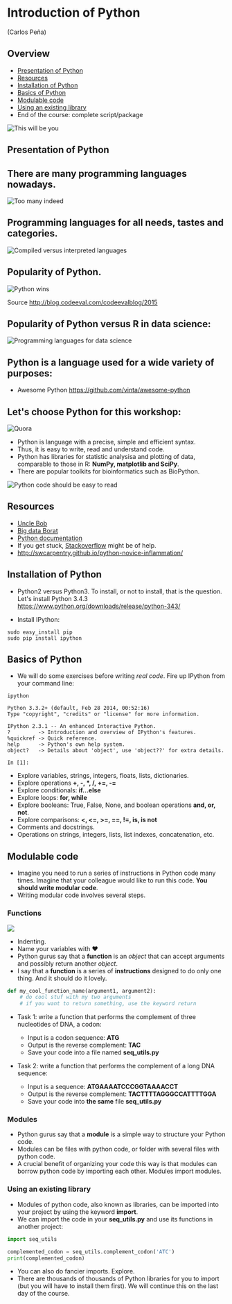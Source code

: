 # Introduction of Python

(Carlos Peña)


## Overview
* [Presentation of Python](#presentation-of-python)
* [Resources](#resources)
* [Installation of Python](#installation-of-python)
* [Basics of Python](#basics-of-python)
* [Modulable code](#modulable-code)
* [Using an existing library](#using-an-existing-library)
* End of the course: complete script/package

![This will be you](img/neo.jpg)

    

## Presentation of Python
## There are many programming languages nowadays.

   ![Too many indeed](img/programming_languages.png)

## Programming languages for all needs, tastes and categories.

   ![Compiled versus interpreted languages](img/compiled_vs_interpreted.png)

## Popularity of Python.

![Python wins](img/popularity_python1.png)
    
Source <http://blog.codeeval.com/codeevalblog/2015>

## Popularity of Python versus R in data science:

![Programming languages for data science](img/popularity_python2.png)
    
## Python is a language used for a wide variety of purposes:

* Awesome Python <https://github.com/vinta/awesome-python>

## Let's choose Python for this workshop:

![Quora](img/choose_python1.png)
    
* Python is language with a precise, simple and efficient syntax.
* Thus, it is easy to write, read and understand code.
* Python has libraries for statistic analysisa and plotting of data,
  comparable to those in R:  **NumPy, matplotlib and SciPy**.
* There are popular toolkits for bioinformatics such as BioPython.

![Python code should be easy to read](img/python_cute.jpg)

## Resources
* [Uncle Bob](https://www.youtube.com/watch?v=Ai2nZIobM3o)
* [Big data Borat](https://twitter.com/bigdataborat/status/355511037124030466)
* [Python documentation](https://www.python.org/doc/)
* If you get stuck, [Stackoverflow](http://stackoverflow.com/) might be of help.
* <http://swcarpentry.github.io/python-novice-inflammation/>

## Installation of Python
* Python2 versus Python3. To install, or not to install, that is the question. 
  Let's install Python 3.4.3 <https://www.python.org/downloads/release/python-343/>
  
* Install IPython:

```shell
sudo easy_install pip
sudo pip install ipython
```

## Basics of Python
* We will do some exercises before writing *real code*. Fire up IPython from 
your command line:

```shell
ipython
```

```ipython
Python 3.3.2+ (default, Feb 28 2014, 00:52:16) 
Type "copyright", "credits" or "license" for more information.

IPython 2.3.1 -- An enhanced Interactive Python.
?         -> Introduction and overview of IPython's features.
%quickref -> Quick reference.
help      -> Python's own help system.
object?   -> Details about 'object', use 'object??' for extra details.

In [1]: 
```

* Explore variables, strings, integers, floats, lists, dictionaries.
* Explore operations **+, -, \*, /, +=, -=**
* Explore conditionals: **if...else**
* Explore loops: **for, while**
* Explore booleans: True, False, None, and boolean operations **and, or, not**.
* Explore comparisons: **<, <=, >=, ==, !=, is, is not**
* Comments and docstrings.
* Operations on strings, integers, lists, list indexes, concatenation, etc.

## Modulable code
* Imagine you need to run a series of instructions in Python code many times.
  Imagine that your colleague would like to run this code. 
  **You should write modular code**.
* Writing modular code involves several steps.

### Functions
![](img/indenting_code.jpg)

* Indenting.
* Name your variables with :heart:
* Python gurus say that a **function** is an *object* that can accept arguments
  and possibly return another *object*.
* I say that a **function** is a series of **instructions** designed to do only
  one thing. And it should do it lovely.
  
```python
def my_cool_function_name(argument1, argument2):
    # do cool stuf with my two arguments
    # if you want to return something, use the keyword return
```

* Task 1: write a function that performs the complement of three nucleotides
  of DNA, a codon:
    * Input is a codon sequence: **ATG**
    * Output is the reverse complement: **TAC**
    * Save your code into a file named **seq_utils.py**

* Task 2: write a function that performs the complement of a long DNA
  sequence:
    * Input is a sequence: **ATGAAAATCCCGGTAAAACCT**
    * Output is the reverse complement: **TACTTTTAGGGCCATTTTGGA**
    * Save your code into **the same** file **seq_utils.py**
    
### Modules
* Python gurus say that a **module** is a simple way to structure your Python 
  code.
* Modules can be files with python code, or folder with several files with python
  code.
* A crucial benefit of organizing your code this way is that modules can borrow
  python code by importing each other. Modules import modules.
  
### Using an existing library
* Modules of python code, also known as libraries, can be imported into your
  project by using the keyword **import**.
* We can import the code in your **seq_utils.py** and use its functions
  in another project:
  
```python
import seq_utils

complemented_codon = seq_utils.complement_codon('ATC')
print(complemented_codon)
```

* You can also do fancier imports. Explore.
* There are thousands of thousands of Python libraries for you to import (but
  you will have to install them first). We will continue this on the last day
  of the course.
